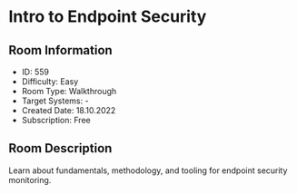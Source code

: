 ﻿# Intro to Endpoint Security

## Room Information
- ID: 559
- Difficulty: Easy
- Room Type: Walkthrough
- Target Systems: -
- Created Date: 18.10.2022
- Subscription: Free

## Room Description
Learn about fundamentals, methodology, and tooling for endpoint security monitoring.
